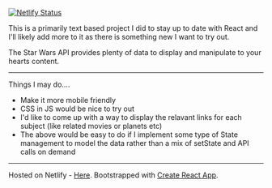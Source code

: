 [![Netlify Status](https://api.netlify.com/api/v1/badges/9acfddf8-9db5-42c1-8660-9ed11c762c2a/deploy-status)](https://app.netlify.com/sites/loving-lalande-a5bd0b/deploys)

This is a primarily text based project I did to stay up to date with React and I'll likely add more to it as there is something new I want to try out.

The Star Wars API provides plenty of data to display and manipulate to your hearts content.
 
 ---

Things I may do....
  - Make it more mobile friendly
  - CSS in JS would be nice to try out
  - I'd like to come up with a way to display the relavant links for each subject (like related movies or planets etc)
  - The above would be easy to do if I implement some type of State management to model the data rather than a mix of setState and API calls on demand


---

Hosted on Netlify - [Here](https://loving-lalande-a5bd0b.netlify.com/starships).
Bootstrapped with [Create React App](https://github.com/facebookincubator/create-react-app).


  
